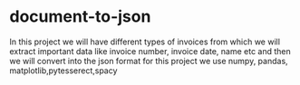 # document-to-json

In this project we will have different types of invoices from which we will extract important data like invoice number, invoice date, name etc and then we will convert into 
the json format
for this project we use numpy, pandas, matplotlib,pytesserect,spacy
